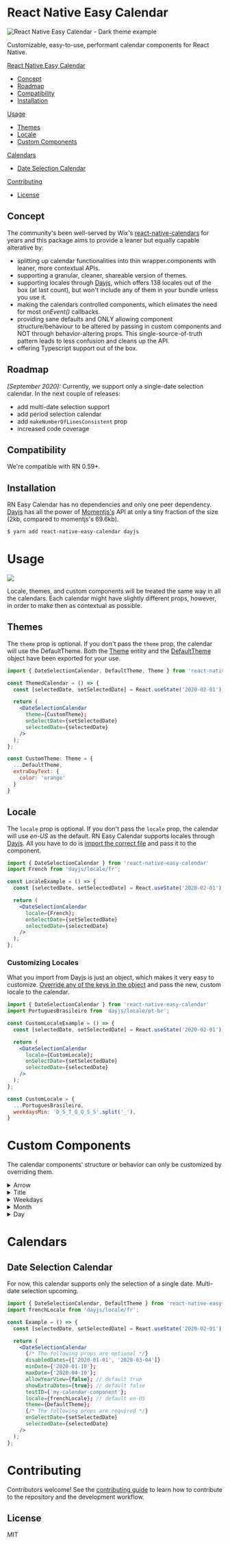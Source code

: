 # React Native Easy Calendar

![React Native Easy Calendar - Dark theme example](docs/dark-theme.gif)

Customizable, easy-to-use, performant calendar components for React Native.

[React Native Easy Calendar](#react-native-easy-calendar)

- [Concept](#concept)
- [Roadmap](#roadmap)
- [Compatibility](#compatibility)
- [Installation](#installation)

[Usage](#usage)

- [Themes](#themes)
- [Locale](#locale)
- [Custom Components](#custom-components)

[Calendars](#calendars)

- [Date Selection Calendar](#date-selection-calendar)

[Contributing](#contributing)

- [License](#license)

## Concept

The community's been well-served by Wix's [react-native-calendars](https://github.com/wix/react-native-calendars) for years and this package aims to provide a leaner but equally capable alterative by:

- splitting up calendar functionalities into thin wrapper.components with leaner, more contextual APIs.
- supporting a granular, cleaner, shareable version of themes.
- supporting locales through [Dayjs](https://github.com/iamkun/dayjs), which offers 138 locales out of the box (at last count), but won't include any of them in your bundle unless you use it.
- making the calendars controlled components, which elimates the need for most _onEvent()_ callbacks.
- providing sane defaults and ONLY allowing component structure/behaviour to be altered by passing in custom components and NOT through behavior-altering props. This single-source-of-truth pattern leads to less confusion and cleans up the API.
- offering Typescript support out of the box.

## Roadmap

_[September 2020]:_ Currently, we support only a single-date selection calendar. In the next couple of releases:

- add multi-date selection support
- add period selection calendar
- add `makeNumberOfLinesConsistent` prop
- increased code coverage

## Compatibility

We're compatible with RN 0.59+.

## Installation

RN Easy Calendar has no dependencies and only one peer dependency. [Dayjs](https://github.com/iamkun/dayjs) has all the power of [Momentjs's](https://github.com/moment/moment/) API at only a tiny fraction of the size (2kb, compared to momentjs's 69.6kb).

```sh
$ yarn add react-native-easy-calendar dayjs
```

# Usage

<img src="docs/dark-theme.gif">

Locale, themes, and custom components will be treated the same way in all the calendars. Each calendar might have slightly different props, however, in order to make then as contextual as possible.

## Themes

The `theme` prop is optional. If you don't pass the `theme` prop, the calendar will use the DefaultTheme. Both the [Theme](src/Entities/Theme.ts) entity and the [DefaultTheme](src/Themes/DefaultTheme.ts) object have been exported for your use.

```jsx
import { DateSelectionCalendar, DefaultTheme, Theme } from 'react-native-easy-calendar'

const ThemedCalendar = () => {
  const [selectedDate, setSelectedDate] = React.useState('2020-02-01');

  return (
    <DateSelectionCalendar
      theme={CustomTheme};
      onSelectDate={setSelectedDate}
      selectedDate={selectedDate}
    />
  );
};

const CustomTheme: Theme = {
  ...DefaultTheme,
  extraDayText: {
    color: 'orange'
  }
}

```

## Locale

The `locale` prop is optional. If you don't pass the `locale` prop, the calendar will use _en-US_ as the default. RN Easy Calendar supports locales through [Dayjs](https://github.com/iamkun/dayjs). All you have to do is [import the correct file](https://github.com/iamkun/dayjs/tree/dev/src/locale) and pass it to the component.

```jsx
import { DateSelectionCalendar } from 'react-native-easy-calendar'
import French from 'dayjs/locale/fr';

const LocaleExample = () => {
  const [selectedDate, setSelectedDate] = React.useState('2020-02-01');

  return (
    <DateSelectionCalendar
      locale={French};
      onSelectDate={setSelectedDate}
      selectedDate={selectedDate}
    />
  );
};
```

### Customizing Locales

What you import from Dayjs is just an object, which makes it very easy to customize. [Override any of the keys in the object](https://github.com/iamkun/dayjs/blob/dev/src/locale/en-gb.js) and pass the new, custom locale to the calendar.

```jsx
import { DateSelectionCalendar } from 'react-native-easy-calendar'
import PortuguesBrasileiro from 'dayjs/locale/pt-br';

const CustomLocaleExample = () => {
  const [selectedDate, setSelectedDate] = React.useState('2020-02-01');

  return (
    <DateSelectionCalendar
      locale={CustomLocale};
      onSelectDate={setSelectedDate}
      selectedDate={selectedDate}
    />
  );
};

const CustomLocale = {
  ...PortuguesBrasileiro,
  weekdaysMin: 'D_S_T_Q_Q_S_S'.split('_'),
}
```

# Custom Components

The calendar components' structure or behavior can only be customized by overriding them.

<details>
<summary>Arrow</summary>
Your custom arrows must have the following signature and will receive the following props.

```typescript
export type ArrowComponentType = (props: ArrowProps) => JSX.Element;

export interface ArrowProps {
  direction: 'left' | 'right';
  isDisabled: boolean;
  onPress: () => void;
}
```

By default, the arrows will be disabled when you've reached the limits imposed by the `minDate` and `maxDate` props.

**[IMPORTANT**]: Remember to call the `onPress` callback!

```jsx
import React from 'react';
import { Text, TouchableOpacity } from 'react-native';
import { DateSelectionCalendar } from 'react-native-easy-calendar';

const CustomArrow = ({ direction, isDisabled, onPress }) => (
  <TouchableOpacity onPress={onPress} disabled={isDisabled}>
    <Text>{`${direction === 'left' ? '<' : '>'}`}</Text>
  </TouchableOpacity>
);

const CustomComponents = () => {
  const [selectedDate, setSelectedDate] = React.useState('2020-07-05');

  return (
    <DateSelectionCalendar
      onSelectDate={setSelectedDate}
      selectedDate={selectedDate}
      ArrowComponent={CustomArrow}
    />
  );
};

export default CustomComponents;
```

</details>

<details>
<summary>Title</summary>
Your custom title must have the following signature and will receive the following props.

```typescript
export type TitleComponentType = (props: TitleProps) => JSX.Element;

export enum VIEW {
  YEAR,
  MONTH,
}

export interface TitleProps {
  date: Dayjs;
  onPress: () => void;
  isDisabled: boolean;
  activeView: VIEW;
}
```

By default, the title will be disabled only when you've passed `allowYearView={false}`. The `activeView` will equal either `VIEW.YEAR` or `VIEW.MONTH`. The `date` passed will represent what is currently visible. If you're in `VIEW.MONTH`, the date will be a start-of-month date (September 1st, 2020 for the month of September 2020, for example). If you're in `VIEW.YEAR`, the date will be a start-of-year date (January 1st, 2020 for the year of 2020, for example).

**[IMPORTANT]**: Remember to call the `onPress` callback!

```jsx
import React from 'react';
import { Text, TouchableOpacity } from 'react-native';
import { DateSelectionCalendar, VIEW } from 'react-native-easy-calendar';

const CustomTitle = ({ date, onPress, isDisabled, activeView }) => (
  <TouchableOpacity onPress={onPress} disabled={isDisabled}>
    <Text>
      {activeView === VIEW.MONTH ? `${date.format('MMMM YYYY')}` : `${date.format('YYYY')}`}
    </Text>
  </TouchableOpacity>
);

const CustomComponents = () => {
  const [selectedDate, setSelectedDate] = React.useState('2020-07-05');

  return (
    <DateSelectionCalendar
      onSelectDate={setSelectedDate}
      selectedDate={selectedDate}
      TitleComponent={CustomTitle}
    />
  );
};

export default CustomComponents;
```

</details>

<details>
<summary>Weekdays</summary>

Your custom weekdays must have the following signature and will receive the following props.

```typescript
export type WeekdaysComponentType = (props: WeekdaysProps) => JSX.Element;

export interface WeekdaysProps {
  days: string[];
}
```

The `days` prop is an array of strings resulting from a call to `locale.weekdaysShort()`.

```jsx
import React from 'react';
import { Text, View } from 'react-native';
import { DateSelectionCalendar, VIEW } from 'react-native-easy-calendar';

const CustomWeekdays = ({ days }) => (
  <View
    style={{
      flexDirection: 'row',
      justifyContent: 'space-between',
      paddingVertical: 15,
      borderColor: '#000',
      borderBottomWidth: 1,
      borderTopWidth: 1,
    }}>
    {days.map((day, index) => (
      <Text
        key={index}
        style={{
          width: width / 7,
          textAlign: 'center',
          fontSize: 10,
        }}>
        {day.toLocaleUpperCase()}
      </Text>
    ))}
  </View>
);

const CustomComponents = () => {
  const [selectedDate, setSelectedDate] = React.useState('2020-07-05');

  return (
    <DateSelectionCalendar
      onSelectDate={setSelectedDate}
      selectedDate={selectedDate}
      WeekdaysComponent={CustomWeekdays}
    />
  );
};

export default CustomComponents;
```

</details>

<details>
<summary>Month</summary>
The month component is the component that is rendered 12 times in `VIEW.YEAR`. Your custom months must have the following signature and will receive the following props.

```typescript
export type MonthComponentType = (props: MonthProps) => JSX.Element;

export interface MonthProps {
  date: Dayjs;
  onPress: () => void;
  isSelected: boolean;
  isDisabled: boolean;
}
```

By default, a month will be disabled when you've reached the limits imposed by the `minDate` and `maxDate` props. A month will be selected when the `selectedDate` prop belongs to that month. The `date` will be a start-of-month date (September 1st, 2020 for the month of September 2020, for example).

**[IMPORTANT]**: Remember to call the `onPress` callback!

```jsx
import React from 'react';
import { Text, TouchableOpacity } from 'react-native';
import { DateSelectionCalendar, VIEW } from 'react-native-easy-calendar';

const CustomMonth = ({ date, onPress, isSelected, isDisabled }) => (
  <TouchableOpacity
    style={{
      width: width * 0.32,
      height: 50,
      alignItems: 'center',
      justifyContent: 'center',
    }}
    onPress={onPress}
    disabled={isDisabled}>
    <Text style={{ color: isSelected ? 'green' : 'black' }}>{date.format('MMM')}</Text>
  </TouchableOpacity>
);

const CustomComponents = () => {
  const [selectedDate, setSelectedDate] = React.useState('2020-07-05');

  return (
    <DateSelectionCalendar
      onSelectDate={setSelectedDate}
      selectedDate={selectedDate}
      MonthComponent={CustomMonth}
    />
  );
};

export default CustomComponents;
```

</details>

<details>
<summary>Day</summary>

The day component is the component that is rendered 28 to 31 times in `VIEW.MONTH`. Your custom days must have the following signature and will receive the following props.

```typescript
export type DayComponentType = (props: DayProps) => JSX.Element;

// The day props are so extensive to make theming as granular as possible.
interface OtherProps {
  date: Dayjs | null;
  onPress: (date: string) => void;
  // Used in period selection calendar
  isPeriod?: boolean;
  isPeriodStart?: boolean;
  isPeriodEnd?: boolean;
  // Used in date selection calendar
  isSelected?: boolean;
  // Used in both calendars
  isDisabled?: boolean;
  isStartOfWeek?: boolean;
  isEndOfWeek?: boolean;
  isStartOfMonth?: boolean;
  isEndOfMonth?: boolean;
  isExtraDay?: boolean;
  showExtraDates?: boolean;
}
```

The `date` prop is `null` only when `isExtraDay === true && showExtraDates === false`. By default, the day is disabled when it is included in the `disabledDates` prop, when you've reached the limits imposed by the `maxDate` and `minDate` props, or when `isExtraDay == true`.

**[IMPORTANT]**: Remember to call the `onPress` callback!

```jsx
import React from 'react';
import { Text, TouchableOpacity } from 'react-native';
import { DateSelectionCalendar } from 'react-native-easy-calendar';

const CustomDay = ({ date, onPress, isDisabled, ...otherBooleanProps }) => (
  <TouchableOpacity
    onPress={onPress}
    disabled={isDisabled}
    style={{
      height: 32,
      width: width / 7,
      justifyContent: 'center',
      alignItems: 'center',
      marginVertical: 4,
    }}>
    <Text>{date?.date()}</Text>
  </TouchableOpacity>
);

const CustomComponents = () => {
  const [selectedDate, setSelectedDate] = React.useState('2020-07-05');

  return (
    <DateSelectionCalendar
      onSelectDate={setSelectedDate}
      selectedDate={selectedDate}
      DayComponent={CustomDay}
    />
  );
};

export default CustomComponents;
```

</details>
</p>

# Calendars

## Date Selection Calendar

For now, this calendar supports only the selection of a single date. Multi-date selection upcoming.

```jsx
import { DateSelectionCalendar, DefaultTheme } from 'react-native-easy-calendar'
import frenchLocale from 'dayjs/locale/fr';

const Example = () => {
  const [selectedDate, setSelectedDate] = React.useState('2020-02-01');

  return (
    <DateSelectionCalendar
      {/* The following props are optional */}
      disabledDates={['2020-01-01', '2020-03-04']}
      minDate={'2020-01-10'};
      maxDate={'2020-04-10'};
      allowYearView={false}; // default true
      showExtraDates={true}; // default false
      testID={'my-calendar-component'};
      locale={frenchLocale}; // default en-US
      theme={DefaultTheme};
      {/* The following props are required */}
      onSelectDate={setSelectedDate}
      selectedDate={selectedDate}
    />
  );
};
```

# Contributing

Contributors welcome! See the [contributing guide](CONTRIBUTING.md) to learn how to contribute to the repository and the development workflow.

## License

MIT
